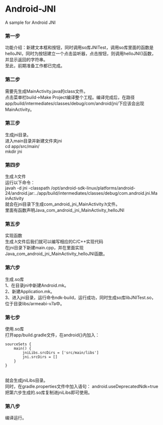 # Android-JNI
A sample for Android JNI
### 第一步
功能介绍：新建文本框和按钮，同时调用so库JNITest，调用so库里面的函数是helloJNI，同时为按钮建立一个点击监听器，点击按钮，则调用helloJNI()函数，并显示返回的字符串。
<br/>至此，前期准备工作都已完成。
### 第二步
需要先生成MainActivity.java的class文件。
<br/>点击菜单栏build->Make Project编译整个工程。编译完成后，在路径app/build/intermediates/classes/debug/com/android/jni/下应该会出现MainActivity。
### 第三步
生成jni目录。
<br/>进入main目录并新建文件夹jni
<br/>cd app/src/main/
<br/>mkdir jni
### 第四步
生成.h文件
<br/>运行以下命令：
<br/>javah -d jni -classpath /opt/android-sdk-linux/platforms/android-24/android.jar:../app/build/intermediates/classes/debug/com.android.jni.MainActivity
<br/>就会在jni目录下生成com_android_jni_MainActivity.h文件。
<br/>里面有函数声明Java_com_android_jni_MainActivity_helloJNI
### 第五步
实现函数
<br/>生成.h文件后我们就可以编写相应的C/C++实现代码
<br/>在jni目录下新建main.cpp，并在里面实现Java_com_android_jni_MainActivity_helloJNI函数。
### 第六步
生成.so库
<br/>1、在目录jni中新建Android.mk。
<br/>2、新建Application.mk。
<br/>3、进入jni目录，运行命令ndk-build，运行成功，同时生成so库libJNITest.so，位于目录libs/armeabi-v7a中。
### 第七步
使用.so库
<br/>打开app/build.gradle文件，在android{}内加入：
```
sourceSets {
    main() {
        jniLibs.srcDirs = ['src/main/libs']
        jni.srcDirs = []
    }
}
```
<br/>就会生成jniLibs目录。
<br>同时，在gradle.properties文件中加入语句：
android.useDeprecatedNdk=true
把第六步生成的.so库复制进jniLibs即可使用。
### 第八步
编译运行。


